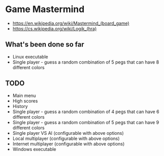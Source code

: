 # Game Mastermind

- https://en.wikipedia.org/wiki/Mastermind_(board_game)
- https://cs.wikipedia.org/wiki/Logik_(hra)

## What's been done so far

- Linux executable
- Single player - guess a random combination of 5 pegs that can have 8 different colors

## TODO

- Main menu
- High scores
- History
- Single player - guess a random combination of 4 pegs that can have 6 different colors
- Single player - guess a random combination of 5 pegs that can have 9 different colors
- Single player VS AI (configurable with above options)
- Local multiplayer (configurable with above options)
- Internet multiplayer (configurable with above options)
- Windows executable
